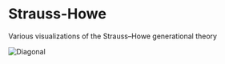 # Strauss-Howe
Various visualizations of the Strauss–Howe generational theory

![Diagonal](https://github.com/dbabbitt/Strauss-Howe/blob/master/saves/movies/diagonal/test.gif?raw=true)
